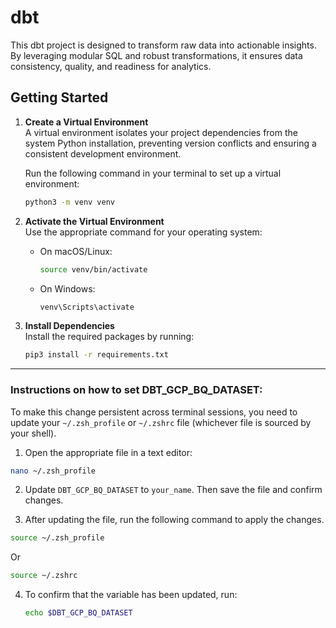 # dbt
This dbt project is designed to transform raw data into actionable insights. By leveraging modular SQL and robust transformations, it ensures data consistency, quality, and readiness for analytics.

## Getting Started  

1. **Create a Virtual Environment**  
    A virtual environment isolates your project dependencies from the system Python installation, preventing version conflicts and ensuring a consistent development environment.
   
   Run the following command in your terminal to set up a virtual environment:  
   ```bash
   python3 -m venv venv
   ```

2. **Activate the Virtual Environment**  
   Use the appropriate command for your operating system:  
   - On macOS/Linux:  
     ```bash
     source venv/bin/activate
     ```  
   - On Windows:  
     ```bash
     venv\Scripts\activate
     ```

3. **Install Dependencies**  
   Install the required packages by running:  
   ```bash
   pip3 install -r requirements.txt
   ```  

---  

### Instructions on how to set DBT_GCP_BQ_DATASET:


   To make this change persistent across terminal sessions, you need to update your `~/.zsh_profile` or `~/.zshrc` file (whichever file is sourced by your shell).

   1. Open the appropriate file in a text editor:

   ```zsh
   nano ~/.zsh_profile
   ```
   2. Update `DBT_GCP_BQ_DATASET` to `your_name`. Then save the file and confirm changes.

   3. After updating the file, run the following command to apply the changes.

   ```zsh
   source ~/.zsh_profile
   ```

   Or

   ```zsh
   source ~/.zshrc
   ```

4. To confirm that the variable has been updated, run:

   ```zsh
   echo $DBT_GCP_BQ_DATASET
   ```